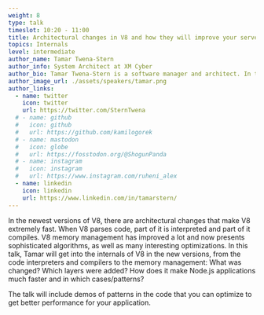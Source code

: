 ```yaml
---
weight: 8
type: talk
timeslot: 10:20 - 11:00 
title: Architectural changes in V8 and how they will improve your server performances
topics: Internals
level: intermediate
author_name: Tamar Twena-Stern 
author_info: System Architect at XM Cyber
author_bio: Tamar Twena-Stern is a software manager and architect. In the past, she managed large development teams, and was a CTO of a start up of my own. She has a decade of software engineering experience in various technologies like Server side, big data, mobile, web technologies, and security. She is currently focusing on Node.js, and have a deep knowledge of Node.js server architecture and Node.js performance optimisations.
author_image_url: ./assets/speakers/tamar.png
author_links: 
  - name: twitter
    icon: twitter
    url: https://twitter.com/SternTwena
  # - name: github
  #   icon: github
  #   url: https://github.com/kamilogorek
  # - name: mastodon
  #   icon: globe
  #   url: https://fosstodon.org/@ShogunPanda
  # - name: instagram
  #   icon: instagram
  #   url: https://www.instagram.com/ruheni_alex
  - name: linkedin
    icon: linkedin
    url: https://www.linkedin.com/in/tamarstern/
---
```



In the newest versions of V8, there are architectural changes that make V8 extremely fast. When V8 parses code, part of it is interpreted and part of it compiles. V8 memory management has improved a lot and now presents sophisticated algorithms, as well as many interesting optimizations. In this talk, Tamar will get into the internals of V8 in the new versions, from the code interpreters and compilers to the memory management: What was changed? Which layers were added? How does it make Node.js applications much faster and in which cases/patterns? 

The talk will include demos of patterns in the code that you can optimize to get better performance for your application.
